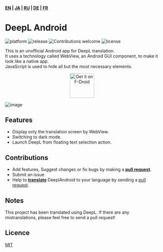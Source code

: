 #### [EN](https://github.com/sakusaku3939/DeepLAndroid#readme) | [JA](https://github.com/sakusaku3939/DeepLAndroid/blob/master/README_JA.md) | [RU](https://github.com/sakusaku3939/DeepLAndroid/blob/master/README_RU.md) | [DE](https://github.com/sakusaku3939/DeepLAndroid/blob/master/README_DE.md) | [FR](https://github.com/sakusaku3939/DeepLAndroid/blob/master/README_FR.md)
# DeepL Android
![platform](https://img.shields.io/badge/platform-android-green) ![release](https://img.shields.io/github/v/release/sakusaku3939/DeepLAndroid.svg) ![Contributions welcome](https://img.shields.io/badge/contributions-welcome-brightgreen.svg?style=flat) ![license](https://img.shields.io/github/license/sakusaku3939/DeepLAndroid)

This is an unofficial Android app for DeepL translation.  
It uses a technology called WebView, an Android GUI component, to make it look like a native app.  
JavaScript is used to hide all but the most necessary elements.  

[<p align="center">
<img src="https://fdroid.gitlab.io/artwork/badge/get-it-on.png"
    alt="Get it on F-Droid"
    height="80">](https://f-droid.org/packages/com.example.deeplviewer)


![image](https://user-images.githubusercontent.com/53967490/89320092-fe2fdf00-d6bb-11ea-97d6-84fd66f73395.png)
</p>

## Features
- Display only the translation screen by WebView.
- Switching to dark mode.
- Launch DeepL from floating text selection action.

## Contributions

* Add features, Suggest changes or fix bugs by making a **[pull request](https://help.github.com/articles/about-pull-requests/)**.
* Submit an issue
* Help to **[translate](https://github.com/sakusaku3939/DeepLAndroid/blob/master/app/src/main/res/values/strings.xml)** DeeplAndroid to your language by sending a [pull request](https://help.github.com/articles/about-pull-requests/).

## Notes
This project has been translated using DeepL. If there are any mistranslations, please feel free to send a pull request!

## Licence
[MIT](https://github.com/sakusaku3939/DeepLAndroid/blob/master/LICENSE)
